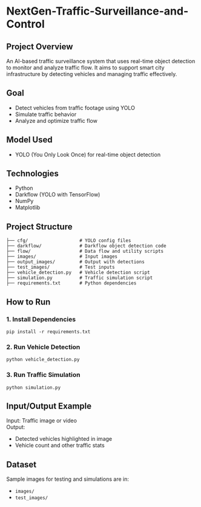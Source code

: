 # NextGen-Traffic-Surveillance-and-Control

## Project Overview

An AI-based traffic surveillance system that uses real-time object detection to monitor and analyze traffic flow. It aims to support smart city infrastructure by detecting vehicles and managing traffic effectively.

## Goal

- Detect vehicles from traffic footage using YOLO
- Simulate traffic behavior
- Analyze and optimize traffic flow

## Model Used

- YOLO (You Only Look Once) for real-time object detection

## Technologies

- Python
- Darkflow (YOLO with TensorFlow)
- NumPy
- Matplotlib

## Project Structure
```
├── cfg/                   # YOLO config files
├── darkflow/              # Darkflow object detection code
├── flow/                  # Data flow and utility scripts
├── images/                # Input images
├── output_images/         # Output with detections
├── test_images/           # Test inputs
├── vehicle_detection.py   # Vehicle detection script
├── simulation.py          # Traffic simulation script
├── requirements.txt       # Python dependencies
```

## How to Run

### 1. Install Dependencies
```
pip install -r requirements.txt
```

### 2. Run Vehicle Detection
```
python vehicle_detection.py
```

### 3. Run Traffic Simulation
```
python simulation.py
```

## Input/Output Example
Input: Traffic image or video  
Output:  
- Detected vehicles highlighted in image  
- Vehicle count and other traffic stats  

## Dataset

Sample images for testing and simulations are in:
- `images/`
- `test_images/`
